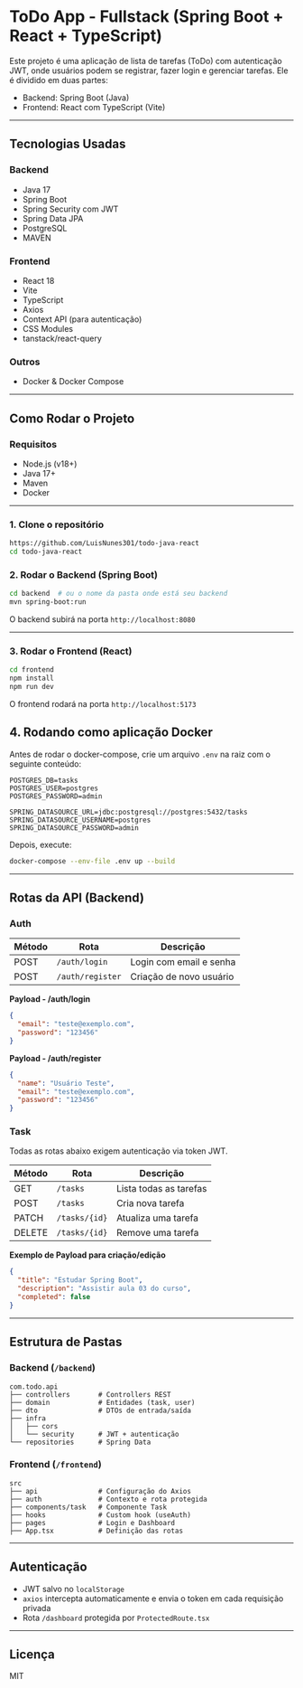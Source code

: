 # ToDo App - Fullstack (Spring Boot + React + TypeScript)

Este projeto é uma aplicação de lista de tarefas (ToDo) com autenticação JWT, onde usuários podem se registrar, fazer login e gerenciar tarefas. Ele é dividido em duas partes:

* Backend: Spring Boot (Java)
* Frontend: React com TypeScript (Vite)

---

## Tecnologias Usadas

### Backend

* Java 17
* Spring Boot
* Spring Security com JWT
* Spring Data JPA
* PostgreSQL
* MAVEN

### Frontend

* React 18
* Vite
* TypeScript
* Axios
* Context API (para autenticação)
* CSS Modules
* tanstack/react-query

### Outros
- Docker & Docker Compose
---

##  Como Rodar o Projeto

### Requisitos

* Node.js (v18+)
* Java 17+
* Maven
* Docker
---

### 1. Clone o repositório

```bash
https://github.com/LuisNunes301/todo-java-react
cd todo-java-react
```

### 2. Rodar o Backend (Spring Boot)

```bash
cd backend  # ou o nome da pasta onde está seu backend
mvn spring-boot:run

```

O backend subirá na porta `http://localhost:8080`

---

### 3. Rodar o Frontend (React)

```bash
cd frontend
npm install
npm run dev
```

O frontend rodará na porta `http://localhost:5173`

## 4. Rodando como aplicação Docker

Antes de rodar o docker-compose, crie um arquivo `.env` na raiz com o seguinte conteúdo:

```
POSTGRES_DB=tasks
POSTGRES_USER=postgres
POSTGRES_PASSWORD=admin

SPRING_DATASOURCE_URL=jdbc:postgresql://postgres:5432/tasks
SPRING_DATASOURCE_USERNAME=postgres
SPRING_DATASOURCE_PASSWORD=admin
```

Depois, execute:
```bash
docker-compose --env-file .env up --build
```
---

## Rotas da API (Backend)

### Auth

| Método | Rota             | Descrição               |
| ------ | ---------------- | ----------------------- |
| POST   | `/auth/login`    | Login com email e senha |
| POST   | `/auth/register` | Criação de novo usuário |

**Payload - /auth/login**

```json
{
  "email": "teste@exemplo.com",
  "password": "123456"
}
```

**Payload - /auth/register**

```json
{
  "name": "Usuário Teste",
  "email": "teste@exemplo.com",
  "password": "123456"
}
```

### Task

Todas as rotas abaixo exigem autenticação via token JWT.

| Método | Rota          | Descrição              |
| ------ | ------------- | ---------------------- |
| GET    | `/tasks`      | Lista todas as tarefas |
| POST   | `/tasks`      | Cria nova tarefa       |
| PATCH    | `/tasks/{id}` | Atualiza uma tarefa    |
| DELETE | `/tasks/{id}` | Remove uma tarefa      |

**Exemplo de Payload para criação/edição**

```json
{
  "title": "Estudar Spring Boot",
  "description": "Assistir aula 03 do curso",
  "completed": false
}
```

---

## Estrutura de Pastas

### Backend (`/backend`)

```
com.todo.api
├── controllers       # Controllers REST
├── domain            # Entidades (task, user)
├── dto               # DTOs de entrada/saída
├── infra
│   ├── cors
│   └── security      # JWT + autenticação
└── repositories      # Spring Data
```

### Frontend (`/frontend`)

```
src
├── api               # Configuração do Axios
├── auth              # Contexto e rota protegida
├── components/task   # Componente Task
├── hooks             # Custom hook (useAuth)
├── pages             # Login e Dashboard
├── App.tsx           # Definição das rotas
```

---
##  Autenticação

* JWT salvo no `localStorage`
* `axios` intercepta automaticamente e envia o token em cada requisição privada
* Rota `/dashboard` protegida por `ProtectedRoute.tsx`
---
## Licença

MIT
